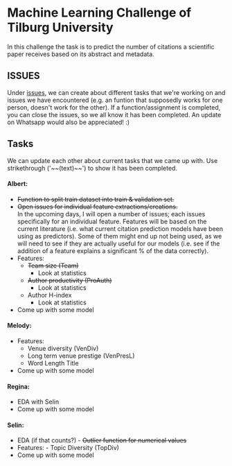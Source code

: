 # Machine Learning Challenge of Tilburg University

In this challenge the task is to predict the number of citations a scientific paper
receives based on its abstract and metadata.

## ISSUES

Under [issues](https://github.com/happyfuntimegoup/machinelearning/issues), we can create about different tasks that we're working on and issues we have encountered (e.g. an funtion that supposedly works for one person, doesn't work for the other). 
If a function/assignment is completed, you can close the issues, so we all know it has been completed. An update on Whatsapp would also be appreciated! :)

## Tasks
We can update each other about current tasks that we came up with. Use strikethrough ('\~~(text)\~~') to show it has been completed.

#### Albert:
  -  ~~Function to split train dataset into train & validation set.~~
  -  ~~Open issues for individual feature extractions/creations.~~<br>
     In the upcoming days, I will open a number of issues; each issues specifically for an individual feature. Features will be based on the current literature (i.e. what current citation prediction models have been using as predictors). Some of them might end up not being used, as we will need to see if they are actually useful for our models (i.e. see if the addition of a feature explains a significant % of the data correctly).
  - Features:
    - ~~Team size (Team)~~
      - Look at statistics
    - ~~Author productivity (ProAuth)~~
      - Look at statistics
    - Author H-index
      - Look at statistics
  - Come up with some model


#### Melody:
  - Features:
    - Venue diversity (VenDiv)
    - Long term venue prestige (VenPresL) 
    - Word Length Title
  - Come up with some model

#### Regina:
  - EDA with Selin
  - Come up with some model  

#### Selin:
 -   EDA (if that counts?)
    - ~~Outlier function for numerical values~~
 -   Features:
    - Topic Diversity (TopDiv)
 -   Come up with some model 
